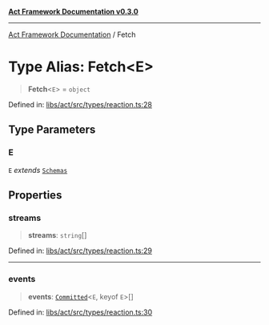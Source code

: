 [**Act Framework Documentation v0.3.0**](../README.md)

***

[Act Framework Documentation](../globals.md) / Fetch

# Type Alias: Fetch\<E\>

> **Fetch**\<`E`\> = `object`

Defined in: [libs/act/src/types/reaction.ts:28](https://github.com/Rotorsoft/act-root/blob/44434ac9e20b81fc5bbda127e1633a974aa78bcb/libs/act/src/types/reaction.ts#L28)

## Type Parameters

### E

`E` *extends* [`Schemas`](Schemas.md)

## Properties

### streams

> **streams**: `string`[]

Defined in: [libs/act/src/types/reaction.ts:29](https://github.com/Rotorsoft/act-root/blob/44434ac9e20b81fc5bbda127e1633a974aa78bcb/libs/act/src/types/reaction.ts#L29)

***

### events

> **events**: [`Committed`](Committed.md)\<`E`, keyof `E`\>[]

Defined in: [libs/act/src/types/reaction.ts:30](https://github.com/Rotorsoft/act-root/blob/44434ac9e20b81fc5bbda127e1633a974aa78bcb/libs/act/src/types/reaction.ts#L30)
